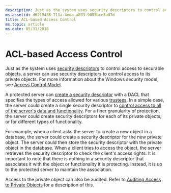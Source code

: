 ```yaml
---
description: Just as the system uses security descriptors to control access to securable objects, a server can use security descriptors to control access to its private objects. For more information about the Windows security model, see Access Control Model.
ms.assetid: d6219438-711a-4eda-a893-9095bce3a07d
title: ACL-based Access Control
ms.topic: article
ms.date: 05/31/2018
---
```


# ACL-based Access Control

Just as the system uses [security descriptors](security-descriptors.md) to control access to securable objects, a server can use security descriptors to control access to its private objects. For more information about the Windows security model, see [Access Control Model](access-control-model.md).

A protected server can [create a security descriptor](security-descriptors-for-private-objects.md) with a DACL that specifies the types of access allowed for various [trustees](trustees.md). In a simple case, the server could create a single security descriptor to [control access to all of the server's data and functionality](checking-access-to-private-objects.md). For a finer granularity of protection, the server could create security descriptors for each of its private objects, or for different types of functionality.

For example, when a client asks the server to create a new object in a database, the server could create a security descriptor for the new private object. The server could then store the security descriptor with the private object in the database. When a client tries to access the object, the server retrieves the security descriptor to check the client's access rights. It is important to note that there is nothing in a security descriptor that associates it with the object or functionality it is protecting. Instead, it is up to the protected server to maintain the association.

Access to the private object can also be audited. Refer to [Auditing Access to Private Objects](auditing-access-to-private-objects.md) for a description of this.

 

 



